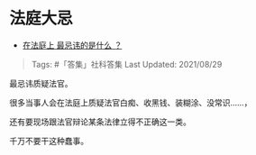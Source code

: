 # 法庭大忌

- [在法庭上 最忌讳的是什么 ？](https://www.zhihu.com/question/482886667/answer/2091137682)

>Tags: #「答集」社科答集
>Last Updated: 2021/08/29

最忌讳质疑法官。

很多当事人会在法庭上质疑法官白痴、收黑钱、装糊涂、没常识……，

还有要现场跟法官辩论某条法律立得不正确这一类。

千万不要干这种蠢事。
